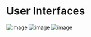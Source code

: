 # User Interfaces

![image](https://github.com/user-attachments/assets/f64a4791-6a35-49c8-9d2b-f0057029203a)
![image](https://github.com/user-attachments/assets/307a7f0f-c341-4bd9-b669-fa40495a8676)
![image](https://github.com/user-attachments/assets/d58872e4-8fc4-4737-8748-415b1d956d71)


